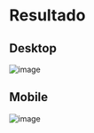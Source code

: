 # Resultado
## Desktop
![image](https://user-images.githubusercontent.com/28768405/141921285-f93994a7-f978-4c75-8144-591539114659.png)

## Mobile
![image](https://user-images.githubusercontent.com/28768405/141921459-aaaa2935-f5fd-4a58-9b10-1984a553723d.png)

